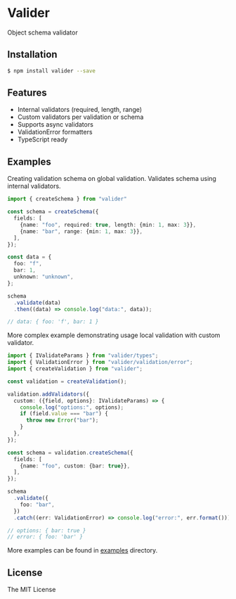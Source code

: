 # Valider

Object schema validator

## Installation

```bash
$ npm install valider --save
```

## Features

 * Internal validators (required, length, range)
 * Custom validators per validation or schema
 * Supports async validators
 * ValidationError formatters
 * TypeScript ready

## Examples

Creating validation schema on global validation. Validates schema using internal validators.

```typescript
import { createSchema } from "valider"

const schema = createSchema({
  fields: [
    {name: "foo", required: true, length: {min: 1, max: 3}},
    {name: "bar", range: {min: 1, max: 3}},
  ],
});

const data = {
  foo: "f",
  bar: 1,
  unknown: "unknown",
};

schema
  .validate(data)
  .then((data) => console.log("data:", data));

// data: { foo: 'f', bar: 1 }
```

More complex example demonstrating usage local validation with custom validator.

```typescript
import { IValidateParams } from "valider/types";
import { ValidationError } from "valider/validation/error";
import { createValidation } from "valider";

const validation = createValidation();

validation.addValidators({
  custom: ({field, options}: IValidateParams) => {
    console.log("options:", options);
    if (field.value === "bar") {
      throw new Error("bar");
    }
  },
});

const schema = validation.createSchema({
  fields: [
    {name: "foo", custom: {bar: true}},
  ],
});

schema
  .validate({
    foo: "bar",
  })
  .catch((err: ValidationError) => console.log("error:", err.format()));

// options: { bar: true }
// error: { foo: 'bar' }
```

More examples can be found in [examples](examples) directory.

## License

The MIT License